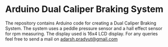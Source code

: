 # Arduino Dual Caliper Braking System
The repository contains Arduino code for creating a Dual Caliper Braking System. The system uses a peddle pressure sensor and a hall effect sensor for rpm measuring.
The display used is 16x4 LCD display.
For any queries feel free to send a mail on adarsh.pradyut@gmail.com
